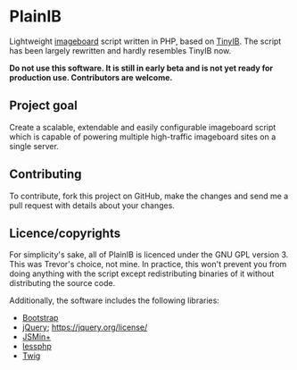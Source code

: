 # PlainIB

Lightweight [imageboard](http://en.wikipedia.org/wiki/Imageboard) script written
in PHP, based on [TinyIB](https://github.com/tslocum/TinyIB/). The script has
been largely rewritten and hardly resembles TinyIB now.

**Do not use this software. It is still in early beta and is not yet ready for
production use. Contributors are welcome.**

## Project goal

Create a scalable, extendable and easily configurable imageboard script which is
capable of powering multiple high-traffic imageboard sites on a single server.

## Contributing

To contribute, fork this project on GitHub, make the changes and send me a pull
request with details about your changes.

## Licence/copyrights

For simplicity's sake, all of PlainIB is licenced under the GNU GPL version 3.
This was Trevor's choice, not mine. In practice, this won't prevent you from
doing anything with the script except redistributing binaries of it without
distributing the source code.

Additionally, the software includes the following libraries:

* [Bootstrap](http://twitter.github.io/bootstrap/)
* [jQuery](http://jquery.com/); https://jquery.org/license/
* [JSMin+](http://crisp.tweakblogs.net/blog/cat/716)
* [lessphp](http://leafo.net/lessphp/)
* [Twig](http://twig.sensiolabs.org/)
